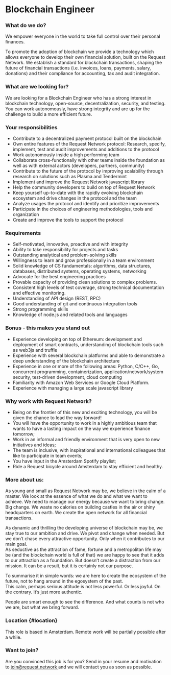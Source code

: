 # Blockchain Engineer

### What do we do?

We empower everyone in the world to take full control over their personal finances.

To promote the adoption of blockchain we provide a technology which allows everyone to develop their own financial solution, built on the Request Network. We establish a standard for blockchain transactions, shaping the future of financial transactions \(i.e. invoices, loans, payments, salary, donations\) and their compliance for accounting, tax and audit integration.

### What are we looking for?

We are looking for a Blockchain Engineer who has a strong interest in blockchain technology, open-source, decentralization, security, and testing. You can work autonomously, have strong integrity and are up for the challenge to build a more efficient future.

### Your responsibilities

* Contribute to a decentralized payment protocol built on the blockchain
* Own entire features of the Request Network protocol: Research, specify, implement, test and audit improvements and additions to the protocol
* Work autonomously inside a high performing team
* Collaborate cross-functionally with other teams inside the foundation as well as with external actors \(developers, partners, community\)
* Contribute to the future of the protocol by improving scalability through research on solutions such as Plasma and Tendermint
* Implement and improve the Request Network javascript library
* Help the community developers to build on top of Request Network
* Keep yourself up-to-date with the rapidly evolving blockchain ecosystem and drive changes in the protocol and the team
* Analyze usages the protocol and identify and prioritize improvements
* Participate in the choices of engineering methodologies, tools and organization
* Create and improve the tools to support the protocol

### Requirements

* Self-motivated, innovative, proactive and with integrity
* Ability to take responsibility for projects and tasks
* Outstanding analytical and problem-solving skills
* Willingness to learn and grow professionally in a team environment
* Solid knowledge of CS fundamentals: algorithms, data structures, databases, distributed systems, operating systems, networking
* Advocate for the best engineering practices
* Provable capacity of providing clean solutions to complex problems.
* Consistent high levels of test coverage, strong technical documentation and effective monitoring.
* Understanding of API design \(REST, RPC\)
* Good understanding of git and continuous integration tools
* Strong programming skills
* Knowledge of node.js and related tools and languages

### Bonus - this makes you stand out

* Experience developing on top of Ethereum: development and deployment of smart contracts, understanding of blockchain tools such as web3js and truffle
* Experience with several blockchain platforms and able to demonstrate a deep understanding of the blockchain architecture
* Experience in one or more of the following areas: Python, C/C++, Go, concurrent programming, containerization, application/network/system security, test-driven development, cloud computing
* Familiarity with Amazon Web Services or Google Cloud Platform.
* Experience with managing a large scale javascript library

### Why work with Request Network?

* Being on the frontier of this new and exciting technology, you will be given the chance to lead the way forward!
* You will have the opportunity to work in a highly ambitious team that wants to have a lasting impact on the way we experience finance tomorrow;
* Work in an informal and friendly environment that is very open to new initiatives and ideas;
* The team is inclusive, with inspirational and international colleagues that like to participate in team events;
* You have input in the Amsterdam Spotify playlist;
* Ride a Request bicycle around Amsterdam to stay efficient and healthy.

### **More about us:**

As young and small as Request Network may be, we believe in the calm of a master. We look at the essence of what we do and what we want to achieve. We need to manage our energy because we want to bring change. Big change. We waste no calories on building castles in the air or shiny headquarters on earth. We create the open network for all financial transactions.

As dynamic and thrilling the developing universe of blockchain may be, we stay true to our ambition and drive. We pivot and change when needed. But we don’t chase every attractive opportunity. Only when it contributes to our main goal.  
As seductive as the attraction of fame, fortune and a metropolitan life may be \(and the blockchain world is full of that\) we are happy to see that it adds to our attraction as a foundation. But doesn’t create a distraction from our mission. It can be a result, but it is certainly not our purpose.

To summarise it in simple words: we are here to create the ecosystem of the future, not to hang around in the egosystem of the past.  
This calm, perhaps serious attitude is not less powerful. Or less joyful. On the contrary. It’s just more authentic.  
  
People are smart enough to see the difference. And what counts is not who we are, but what we bring forward.

### Location {#location}

This role is based in Amsterdam. Remote work will be partially possible after a while.

### Want to join?

Are you convinced this job is for you? Send in your resume and motivation to [join@request.network ](mailto:join@request.network)and we will contact you as soon as possible.

